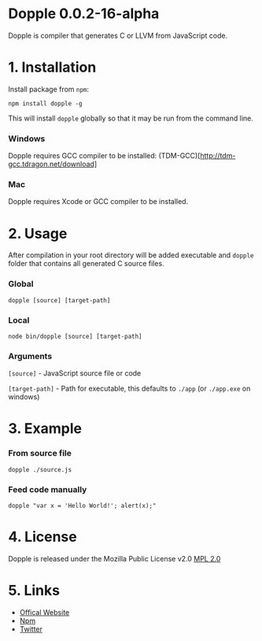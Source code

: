 # Dopple 0.0.2-16-alpha

Dopple is compiler that generates C or LLVM from JavaScript code.

# 1. Installation

Install package from `npm`:

	npm install dopple -g

This will install `dopple` globally so that it may be run from the command line.

### Windows

Dopple requires GCC compiler to be installed: (TDM-GCC)[http://tdm-gcc.tdragon.net/download]

### Mac

Dopple requires Xcode or GCC compiler to be installed.

# 2. Usage 
	
After compilation in your root directory will be added executable and `dopple` folder that contains all generated C source files.

### Global

	dopple [source] [target-path]
	
### Local

	node bin/dopple [source] [target-path]
	
### Arguments

`[source]` - JavaScript source file or code

`[target-path]` - Path for executable, this defaults to `./app` (or `./app.exe` on windows)

# 3. Example

### From source file

	dopple ./source.js

### Feed code manually

	dopple "var x = 'Hello World!'; alert(x);"
	
# 4. License

Dopple is released under the Mozilla Public License v2.0 [MPL 2.0](https://www.mozilla.org/MPL/2.0/)

# 5. Links 
	
* [Offical Website](http://infinite-games.com/)
* [Npm](https://www.npmjs.org/package/dopple)
* [Twitter](https://twitter.com/ArthurShefer)
